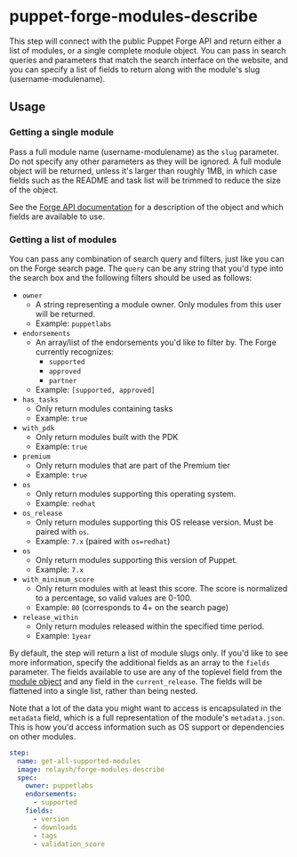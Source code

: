 # puppet-forge-modules-describe

This step will connect with the public Puppet Forge API and return either a list
of modules, or a single complete module object. You can pass in search queries
and parameters that match the search interface on the website, and you can specify
a list of fields to return along with the module's slug (username-modulename).

## Usage

### Getting a single module

Pass a full module name (username-modulename) as the `slug` parameter. Do not specify
any other parameters as they will be ignored. A full module object will be returned,
unless it's larger than roughly 1MB, in which case fields such as the README and task
list will be trimmed to reduce the size of the object.

See the [Forge API documentation](https://forgeapi.puppet.com/#tag/Module-Operations/operation/getModule)
for a description of the object and which fields are available to use.


### Getting a list of modules

You can pass any combination of search query and filters, just like you can on the
Forge search page. The `query` can be any string that you'd type into the search
box and the following filters should be used as follows:

* `owner`
    * A string representing a module owner. Only modules from this user will be returned.
    * Example: `puppetlabs`
* `endorsements`
    * An array/list of the endorsements you'd like to filter by. The Forge currently recognizes:
        * `supported`
        * `approved`
        * `partner`
    * Example: `[supported, approved]`
* `has_tasks`
    * Only return modules containing tasks
    * Example: `true`
* `with_pdk`
    * Only return modules built with the PDK
    * Example: `true`
* `premium`
    * Only return modules that are part of the Premium tier
    * Example: `true`
* `os`
    * Only return modules supporting this operating system.
    * Example: `redhat`
* `os_release`
    * Only return modules supporting this OS release version. Must be paired with `os`.
    * Example: `7.x` (paired with `os=redhat`)
* `os`
    * Only return modules supporting this version of Puppet.
    * Example: `7.x`
* `with_minimum_score`
    * Only return modules with at least this score. The score is normalized to a percentage, so valid values are 0-100.
    * Example: `80` (corresponds to 4+ on the search page)
* `release_within`
    * Only return modules released within the specified time period.
    * Example: `1year`

By default, the step will return a list of module slugs only. If you'd like to see
more information, specify the additional fields as an array to the `fields` parameter.
The fields available to use are any of the toplevel field from the [module object](https://forgeapi.puppet.com/#tag/Module-Operations/operation/getModule)
and any field in the `current_release`. The fields will be flattened into a single
list, rather than being nested.

Note that a lot of the data you might want to access is encapsulated in the `metadata`
field, which is a full representation of the module's `metadata.json`. This is
how you'd access information such as OS support or dependencies on other modules.

``` yaml
step:
  name: get-all-supported-modules
  image: relaysh/forge-modules-describe
  spec:
    owner: puppetlabs
    endorsements:
      - supported
    fields:
      - version
      - downloads
      - tags
      - validation_score
```
